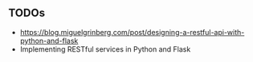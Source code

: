 ## TODOs

* https://blog.miguelgrinberg.com/post/designing-a-restful-api-with-python-and-flask
* Implementing RESTful services in Python and Flask
